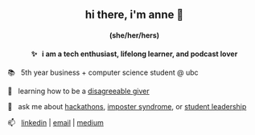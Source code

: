 <h2 align="center"> hi there, i'm anne 👋 </h3>
<h4 align="center"> (she/her/hers) </h5>

<h4 align="center"> ✨ &nbsp; i am a tech enthusiast, lifelong learner, and podcast lover </h5>

📚 &nbsp; 5th year business + computer science student @ ubc

🌱 &nbsp; learning how to be a [disagreeable giver](https://www.ted.com/talks/adam_grant_are_you_a_giver_or_a_taker)

💬 &nbsp; ask me about [hackathons](https://nwplus.io/), [imposter syndrome](https://docs.google.com/presentation/d/e/2PACX-1vSFz2IYyMH7XRwoMeSOmPT-VlHOlJSQrz_MWS-Rp1kSEbx0ow4gVXHMGEWApuXjqHHgjniTQ0X-IJVc/pub?start=false&loop=false&delayms=3000), or [student leadership](https://medium.com/nwplusubc/people-success-hackathon-success-2a1a3a5c466a)

📫 &nbsp; [linkedin](https://www.linkedin.com/in/anneguo3/) | [email](mailto:anneguo3@gmail.com) | [medium](https://medium.com/@anneguo3)
